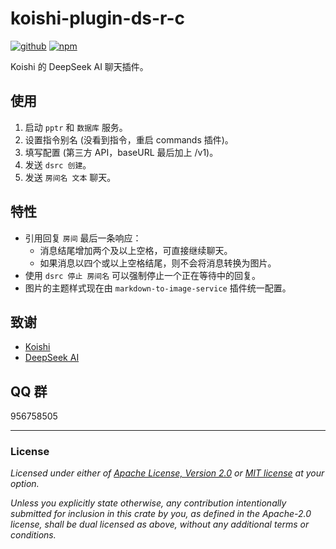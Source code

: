 # koishi-plugin-ds-r-c

[![github](https://img.shields.io/badge/github-araea/ds_r_c-8da0cb?style=for-the-badge&labelColor=555555&logo=github)](https://github.com/araea/koishi-plugin-ds-r-c)
[![npm](https://img.shields.io/npm/v/koishi-plugin-ds-r-c.svg?style=for-the-badge&color=fc8d62&logo=npm)](https://www.npmjs.com/package/koishi-plugin-ds-r-c)

Koishi 的 DeepSeek AI 聊天插件。

## 使用

1. 启动 `pptr` 和 `数据库` 服务。
2. 设置指令别名 (没看到指令，重启 commands 插件)。
3. 填写配置 (第三方 API，baseURL 最后加上 /v1)。
4. 发送 `dsrc 创建`。
5. 发送 `房间名 文本` 聊天。

## 特性

* 引用回复 `房间` 最后一条响应：
  * 消息结尾增加两个及以上空格，可直接继续聊天。
  * 如果消息以四个或以上空格结尾，则不会将消息转换为图片。
* 使用 `dsrc 停止 房间名` 可以强制停止一个正在等待中的回复。
* 图片的主题样式现在由 `markdown-to-image-service` 插件统一配置。

## 致谢

* [Koishi](https://koishi.chat/)
* [DeepSeek AI](https://deepseek.ai/)

## QQ 群

956758505

---

### License

_Licensed under either of [Apache License, Version 2.0](LICENSE-APACHE) or [MIT license](LICENSE-MIT) at your option._

_Unless you explicitly state otherwise, any contribution intentionally submitted
for inclusion in this crate by you, as defined in the Apache-2.0 license, shall
be dual licensed as above, without any additional terms or conditions._
